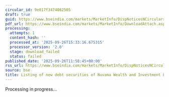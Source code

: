 ```yaml
---
circular_id: 9e017f3474082505
draft: true
guid: https://www.bseindia.com/markets/MarketInfo/DispNoticesNCirculars.aspx?Noticeid={D07518AA-3E6B-4A24-9DB7-834AF6BA7413}&noticeno=20250926-35&dt=09/26/2025&icount=35&totcount=73&flag=0
pdf_url: https://www.bseindia.com/markets/MarketInfo/DownloadAttach.aspx?id=20250926-35&attachedId=
processing:
  attempts: 1
  content_hash: ''
  processed_at: '2025-09-26T15:33:16.675315'
  processor_version: '2.0'
  stage: download_failed
  status: failed
published_date: '2025-09-26T11:58:45+00:00'
rss_url: https://www.bseindia.com/markets/MarketInfo/DispNoticesNCirculars.aspx?Noticeid={D07518AA-3E6B-4A24-9DB7-834AF6BA7413}&noticeno=20250926-35&dt=09/26/2025&icount=35&totcount=73&flag=0
source: bse
title: Listing of new debt securities of Nuvama Wealth and Investment Limited
---
```


Processing in progress...